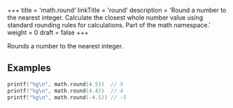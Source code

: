 +++
title = 'math.round'
linkTitle = 'round'
description = 'Round a number to the nearest integer. Calculate the closest whole number value using standard rounding rules for calculations. Part of the math namespace.'
weight = 0
draft = false
+++

Rounds a number to the nearest integer.

## Examples

```go
printf("%g\n", math.round(4.5))  // 5
printf("%g\n", math.round(4.4))  // 4
printf("%g\n", math.round(-4.5)) // -5
```

